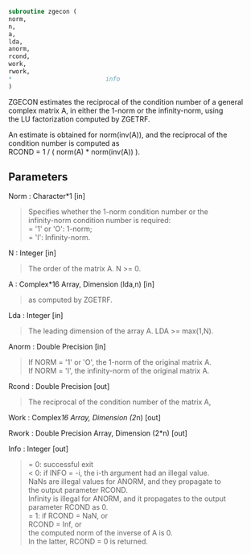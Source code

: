 ```fortran  
subroutine zgecon (  
norm,  
n,  
a,  
lda,  
anorm,  
rcond,  
work,  
rwork,  
*                          info  
)  
```  
  
ZGECON estimates the reciprocal of the condition number of a general  
complex matrix A, in either the 1-norm or the infinity-norm, using  
the LU factorization computed by ZGETRF.  
  
An estimate is obtained for norm(inv(A)), and the reciprocal of the  
condition number is computed as  
RCOND = 1 / ( norm(A) * norm(inv(A)) ).  
  
## Parameters  
Norm : Character*1 [in]  
> Specifies whether the 1-norm condition number or the  
> infinity-norm condition number is required:  
> = '1' or 'O':  1-norm;  
> = 'I':         Infinity-norm.  
  
N : Integer [in]  
> The order of the matrix A.  N >= 0.  
  
A : Complex*16 Array, Dimension (lda,n) [in]  
> as computed by ZGETRF.  
  
Lda : Integer [in]  
> The leading dimension of the array A.  LDA >= max(1,N).  
  
Anorm : Double Precision [in]  
> If NORM = '1' or 'O', the 1-norm of the original matrix A.  
> If NORM = 'I', the infinity-norm of the original matrix A.  
  
Rcond : Double Precision [out]  
> The reciprocal of the condition number of the matrix A,  
  
Work : Complex*16 Array, Dimension (2*n) [out]  
  
Rwork : Double Precision Array, Dimension (2*n) [out]  
  
Info : Integer [out]  
> = 0:  successful exit  
> < 0:  if INFO = -i, the i-th argument had an illegal value.  
> NaNs are illegal values for ANORM, and they propagate to  
> the output parameter RCOND.  
> Infinity is illegal for ANORM, and it propagates to the output  
> parameter RCOND as 0.  
> = 1:  if RCOND = NaN, or  
> RCOND = Inf, or  
> the computed norm of the inverse of A is 0.  
> In the latter, RCOND = 0 is returned.  
  
